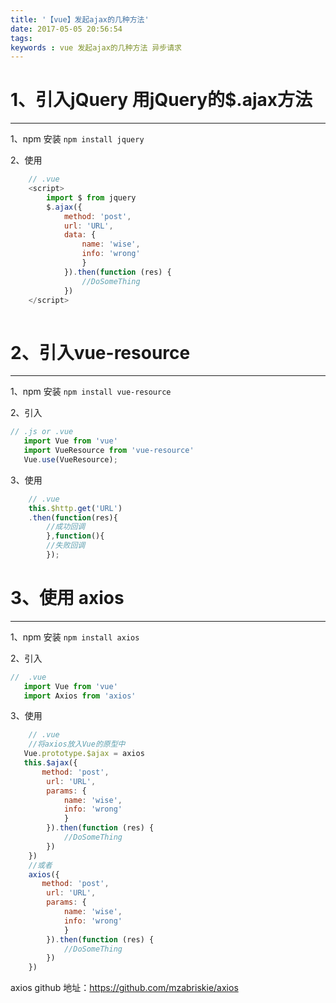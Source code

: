 ```yaml
---
title: '【vue】发起ajax的几种方法'
date: 2017-05-05 20:56:54
tags:
keywords : vue 发起ajax的几种方法 异步请求
---
```

 # 1、引入jQuery 用jQuery的$.ajax方法
-------------
1、npm 安装
`npm install jquery`
<!--more-->
2、使用
```javascript
    // .vue
    <script>
        import $ from jquery 
        $.ajax({
            method: 'post',
            url: 'URL',
            data: {
                name: 'wise',
                info: 'wrong'
                }
            }).then(function (res) {
                //DoSomeThing
            })
    </script>
    
```

 # 2、引入vue-resource 
-------------
 1、npm 安装
 `npm install vue-resource`  

 2、引入

 ```javascript
 // .js or .vue
    import Vue from 'vue'
    import VueResource from 'vue-resource'
    Vue.use(VueResource);
```

3、使用
```javascript
    // .vue
    this.$http.get('URL')
    .then(function(res){
        //成功回调
        },function(){
        //失败回调
        });
```

 # 3、使用 axios
-------------
 1、npm 安装
 `npm install axios`

 2、引入

 ```javascript
 //  .vue
    import Vue from 'vue'
    import Axios from 'axios'
```

3、使用
```javascript
    // .vue
    //将axios放入Vue的原型中
   Vue.prototype.$ajax = axios
   this.$ajax({
       method: 'post',
        url: 'URL',
        params: {
            name: 'wise',
            info: 'wrong'
            }
        }).then(function (res) {
            //DoSomeThing
        })
    })
    //或者
    axios({
       method: 'post',
        url: 'URL',
        params: {
            name: 'wise',
            info: 'wrong'
            }
        }).then(function (res) {
            //DoSomeThing
        })
    })

```

 axios github 地址：https://github.com/mzabriskie/axios
